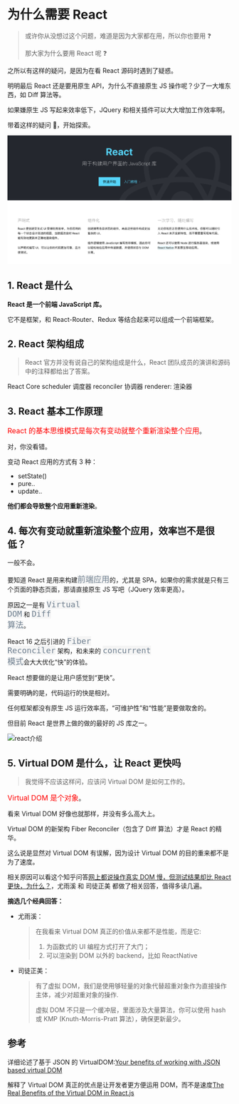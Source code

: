 # 为什么需要 React

> 或许你从没想过这个问题，难道是因为大家都在用，所以你也要用 ❓
>
> 那大家为什么要用 React 呢 ❓

之所以有这样的疑问，是因为在看 React 源码时遇到了疑惑。

明明最后 React 还是要用原生 API，为什么不直接原生 JS 操作呢？少了一大堆东西，如 Diff 算法等。

如果嫌原生 JS 写起来效率低下，JQuery 和相关插件可以大大增加工作效率啊。

带着这样的疑问 🤔️，开始探索。

![react介绍](../_media/react_what_is.png)

## 1. React 是什么

**React 是一个前端 JavaScript 库。**

它不是框架，和 React-Router、Redux 等结合起来可以组成一个前端框架。

## 2. React 架构组成

> React 官方并没有说自己的架构组成是什么，React 团队成员的演讲和源码中的注释都给出了答案。

React Core
scheduler 调度器
reconciler 协调器
renderer: 渲染器

## 3. React 基本工作原理

<span style="color: #ff0000; font-size: 16px;">React 的基本思维模式是每次有变动就整个重新渲染整个应用</span>。

对，你没看错。

变动 React 应用的方式有 3 种：

- setState()
- pure..
- update..

**他们都会导致整个应用重新渲染**。

## 4. 每次有变动就重新渲染整个应用，效率岂不是很低？

一般不会。

要知道 React 是用来构建<code style="color: #708090; background-color: #F5F5F5; font-size: 18px">前端应用</code>的，尤其是 SPA，如果你的需求就是只有三个页面的静态页面，那请直接原生 JS 写吧（JQuery 效率更高）。

原因之一是有 <code style="color: #708090; background-color: #F5F5F5; font-size: 18px">Virtual DOM</code> 和 <code style="color: #708090; background-color: #F5F5F5; font-size: 18px">Diff 算法</code>。

React 16 之后引进的 <code style="color: #708090; background-color: #F5F5F5; font-size: 18px">Fiber Reconciler</code> 架构，和未来的 <code style="color: #708090; background-color: #F5F5F5; font-size: 18px">concurrent 模式</code>会大大优化“快”的体验。

React 想要做的是让用户感觉到“更快”。

需要明确的是，代码运行的快是相对。

任何框架都没有原生 JS 运行效率高，“可维护性”和“性能”是要做取舍的。

但目前 React 是世界上做的做的最好的 JS 库之一。

![react介绍](../_media/react_compare_other.png)

## 5. Virtual DOM 是什么，让 React 更快吗

> 我觉得不应该这样问，应该问 Virtual DOM 是如何工作的。

<span style="color: #ff0000; font-size: 16px;">Virtual DOM 是个对象</span>。

看来 Virtual DOM 好像也就那样，并没有多么高大上。

Virtual DOM 的新架构 Fiber Reconciler（包含了 Diff 算法）才是 React 的精华。

这么说是显然对 Virtual DOM 有误解，因为设计 Virtual DOM 的目的重来都不是为了速度。

相关原因可以看这个知乎问答[网上都说操作真实 DOM 慢，但测试结果却比 React 更快，为什么？](https://www.zhihu.com/question/31809713)，尤雨溪 和 司徒正美 都做了相关回答，值得多读几遍。

**摘选几个经典回答：**

- 尤雨溪：

  > 在我看来 Virtual DOM 真正的价值从来都不是性能，而是它:
  >
  > 1. 为函数式的 UI 编程方式打开了大门；
  > 2. 可以渲染到 DOM 以外的 backend，比如 ReactNative

- 司徒正美：

  > 有了虚拟 DOM，我们是使用够轻量的对象代替超重对象作为直接操作主体，减少对超重对象的操作.
  >
  > 虚拟 DOM 不只是一个缓冲层，里面涉及大量算法，你可以使用 hash 或 KMP (Knuth-Morris-Pratt 算法），确保更新最少。

## 参考

详细论述了基于 JSON 的 VirtualDOM:[Your benefits of working with JSON based virtual DOM](https://medium.com/dataseries/your-benefits-of-working-with-json-based-virtual-dom-7318a983da9e)

解释了 Virtual DOM 真正的优点是让开发者更方便运用 DOM，而不是速度[The Real Benefits of the Virtual DOM in React.js]()
